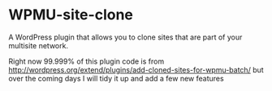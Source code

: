 WPMU-site-clone
===============

A WordPress plugin that allows you to clone sites that are part of your multisite network.

Right now 99.999% of this plugin code is from http://wordpress.org/extend/plugins/add-cloned-sites-for-wpmu-batch/ but over the coming days I will tidy it up and add a few new features
